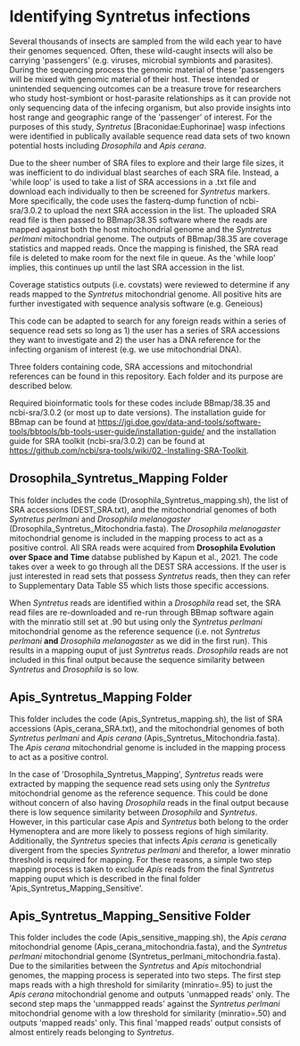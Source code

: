 # Identifying Syntretus infections
Several thousands of insects are sampled from the wild each year to have their genomes sequenced. Often, these wild-caught insects will also be carrying 'passengers' (e.g. viruses, microbial symbionts and parasites). During the sequencing process the genomic material of these 'passengers will be mixed with genomic material of their host. These intended or unintended sequencing outcomes can be a treasure trove for researchers who study host-symbiont or host-parasite relationships as it can provide not only sequencing data of the infecing organism, but also provide insights into host range and geographic range of the 'passenger' of interest. For the purposes of this study, _Syntretus_ [Braconidae:Euphorinae] wasp infections were identified in publically available sequence read data sets of two known potential hosts including _Drosophila_ and _Apis_ _cerana_. 

Due to the sheer number of SRA files to explore and their large file sizes, it was inefficient to do individual blast searches of each SRA file. Instead, a 'while loop' is used to take a list of SRA accessions in a .txt file and download each individually to then be screened for _Syntretus_ markers. More specifically, the code uses the fasterq-dump function of ncbi-sra/3.0.2 to upload the next SRA accession in the list. The uploaded SRA read file is then passed to BBmap/38.35 software where the reads are mapped against both the host mitochondrial genome and the _Syntretus perlmani_ mitochondrial genome. The outputs of BBmap/38.35 are coverage statistics and mapped reads. Once the mapping is finished, the SRA read file is deleted to make room for the next file in queue. As the 'while loop' implies, this continues up until the last SRA accession in the list.

Coverage statistics outputs (i.e. covstats) were reviewed to determine if any reads mapped to the _Syntretus_ mitochondrial genome. All positive hits are further investigated with sequence analysis software (e.g. Geneious)
 
This code can be adapted to search for any foreign reads within a series of sequence read sets so long as 1) the user has a series of SRA accessions they want to investigate and 2) the user has a DNA reference for the infecting organism of interest (e.g. we use mitochondrial DNA).

Three folders containing code, SRA accessions and mitochondrial references can be found in this repository. Each folder and its purpose are described below. 

Required bioinformatic tools for these codes include BBmap/38.35 and ncbi-sra/3.0.2 (or most up to date versions). The installation guide for BBmap can be found at https://jgi.doe.gov/data-and-tools/software-tools/bbtools/bb-tools-user-guide/installation-guide/ and the installation guide for SRA toolkit (ncbi-sra/3.0.2) can be found at https://github.com/ncbi/sra-tools/wiki/02.-Installing-SRA-Toolkit.

## Drosophila_Syntretus_Mapping Folder
This folder includes the code (Drosophila_Syntretus_mapping.sh), the list of SRA accessions (DEST_SRA.txt), and the mitochondrial genomes of both _Syntretus perlmani_ and _Drosophila melanogaster_ (Drosophila_Syntretus_Mitochondria.fasta). The _Drosophila melanogaster_ mitochondrial genome is included in the mapping process to act as a positive control. All SRA reads were acquired from **Drosophila Evolution over Space and Time** databse published by Kapun et al., 2021. The code takes over a week to go through all the DEST SRA accessions. If the user is just interested in read sets that possess _Syntretus_ reads, then they can refer to Supplementary Data Table S5 which lists those specific accessions.

When _Syntretus_ reads are identified within a _Drosophila_ read set, the SRA read files are re-downloaded and re-run through BBmap software again with the minratio still set at .90 but using only the _Syntretus perlmani_ mitochondrial genome as the reference sequence (i.e. not _Syntretus perlmani_ **and** _Drosophila melanogaster_ as we did in the first run). This results in a mapping ouput of just _Syntretus_ reads. _Drosophila_ reads are not included in this final output because the sequence similarity between _Syntretus_ and _Drosophila_ is so low. 

## Apis_Syntretus_Mapping Folder
This folder includes the code (Apis_Syntretus_mapping.sh), the list of SRA accessions (Apis_cerana_SRA.txt), and the mitochondrial genomes of both _Syntretus perlmani_ and _Apis cerana_ (Apis_Syntretus_Mitochondria.fasta). The _Apis cerana_ mitochondrial genome is included in the mapping process to act as a positive control.

In the case of 'Drosophila_Syntretus_Mapping', _Syntretus_ reads were extracted by mapping the sequence read sets using only the _Syntretus_ mitochondrial genome as the reference sequence. This could be done without concern of also having _Drosophila_ reads in the final output because there is low sequence similarity between _Drosophila_ and _Syntretus_. However, in this particular case _Apis_ and _Syntretus_ both belong to the order Hymenoptera and are more likely to possess regions of high similarity. Additionally, the _Syntretus_ species that infects _Apis cerana_ is genetically divergent from the species _Syntretus perlmani_ and therefor, a lower minratio threshold is required for mapping. For these reasons, a simple two step mapping process is taken to exclude _Apis_ reads from the final _Syntretus_ mapping ouput which is described in the final folder 'Apis_Syntretus_Mapping_Sensitive'. 

## Apis_Syntretus_Mapping_Sensitive Folder
This folder includes the code (Apis_sensitive_mapping.sh), the _Apis cerana_ mitochondrial genome (Apis_cerana_mitochondria.fasta), and the _Syntretus perlmani_ mitochondrial genome (Syntretus_perlmani_mitochondria.fasta). Due to the similarities between the _Syntretus_ and _Apis_ mitochondrial genomes, the mapping process is seperated into two steps. The first step maps reads with a high threshold for similarity (minratio=.95) to just the _Apis cerana_ mitochondrial genome and outputs 'unmapped reads' only. The second step maps the 'unmappped reads' against the _Syntretus perlmani_ mitochondrial genome with a low threshold for similarity (minratio=.50) and outputs 'mapped reads' only. This final 'mapped reads' output consists of almost entirely reads belonging to _Syntretus_.
